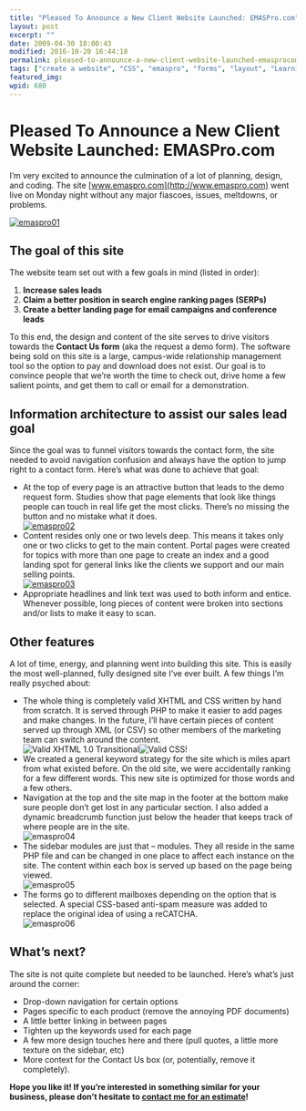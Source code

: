 ```yaml
---
title: "Pleased To Announce a New Client Website Launched: EMASPro.com"
layout: post
excerpt: ""
date: 2009-04-30 18:00:43
modified: 2016-10-20 16:44:18
permalink: pleased-to-announce-a-new-client-website-launched-emasprocom/index.html
tags: ["create a website", "CSS", "emaspro", "forms", "layout", "Learning PHP", "XHTML", "Design &amp; Creative Process"]
featured_img: 
wpid: 680
---
```


# Pleased To Announce a New Client Website Launched: EMASPro.com

I’m very excited to announce the culmination of a lot of planning, design, and coding. The site [www.emaspro.com](http://www.emaspro.com) went live on Monday night without any major fiascoes, issues, meltdowns, or problems.

[![emaspro01](/_images/2009/04/emaspro01.jpg "emaspro01")](http://emaspro.com)

The goal of this site
---------------------

The website team set out with a few goals in mind (listed in order):

1. **Increase sales leads**
2. **Claim a better position in search engine ranking pages (SERPs)**
3. **Create a better landing page for email campaigns and conference leads**

To this end, the design and content of the site serves to drive visitors towards the **Contact Us form** (aka the request a demo form). The software being sold on this site is a large, campus-wide relationship management tool so the option to pay and download does not exist. Our goal is to convince people that we’re worth the time to check out, drive home a few salient points, and get them to call or email for a demonstration.

Information architecture to assist our sales lead goal
------------------------------------------------------

Since the goal was to funnel visitors towards the contact form, the site needed to avoid navigation confusion and always have the option to jump right to a contact form. Here’s what was done to achieve that goal:

- At the top of every page is an attractive button that leads to the demo request form. Studies show that page elements that look like things people can touch in real life get the most clicks. There’s no missing the button and no mistake what it does.  
  [![emaspro02](/_images/2009/04/emaspro02.jpg "emaspro02")](http://emaspro.com/contact/)
- Content resides only one or two levels deep. This means it takes only one or two clicks to get to the main content. Portal pages were created for topics with more than one page to create an index and a good landing spot for general links like the clients we support and our main selling points.  
  [![emaspro03](/_images/2009/04/emaspro03.jpg "emaspro03")](http://emaspro.com/why-emas-pro/)
- Appropriate headlines and link text was used to both inform and entice. Whenever possible, long pieces of content were broken into sections and/or lists to make it easy to scan.

Other features
--------------

A lot of time, energy, and planning went into building this site. This is easily the most well-planned, fully designed site I’ve ever built. A few things I’m really psyched about:

- The whole thing is completely valid XHTML and CSS written by hand from scratch. It is served through PHP to make it easier to add pages and make changes. In the future, I’ll have certain pieces of content served up through XML (or CSV) so other members of the marketing team can switch around the content.  
  ![Valid XHTML 1.0 Transitional](http://www.w3.org/Icons/valid-xhtml10)![Valid CSS!](http://jigsaw.w3.org/css-validator/images/vcss)
- We created a general keyword strategy for the site which is miles apart from what existed before. On the old site, we were accidentally ranking for a few different words. This new site is optimized for those words and a few others.
- Navigation at the top and the site map in the footer at the bottom make sure people don’t get lost in any particular section. I also added a dynamic breadcrumb function just below the header that keeps track of where people are in the site.  
  ![emaspro04](/_images/2009/04/emaspro04.jpg "emaspro04")
- The sidebar modules are just that – modules. They all reside in the same PHP file and can be changed in one place to affect each instance on the site. The content within each box is served up based on the page being viewed.  
  ![emaspro05](/_images/2009/04/emaspro05.jpg "emaspro05")
- The forms go to different mailboxes depending on the option that is selected. A special CSS-based anti-spam measure was added to replace the original idea of using a reCATCHA.  
  ![emaspro06](/_images/2009/04/emaspro06.jpg "emaspro06")

What’s next?
------------

The site is not quite complete but needed to be launched. Here’s what’s just around the corner:

- Drop-down navigation for certain options
- Pages specific to each product (remove the annoying PDF documents)
- A little better linking in between pages
- Tighten up the keywords used for each page
- A few more design touches here and there (pull quotes, a little more texture on the sidebar, etc)
- More context for the Contact Us box (or, potentially, remove it completely).

**Hope you like it! If you’re interested in something similar for your business, please don’t hesitate to [contact me for an estimate](/contact)!**
